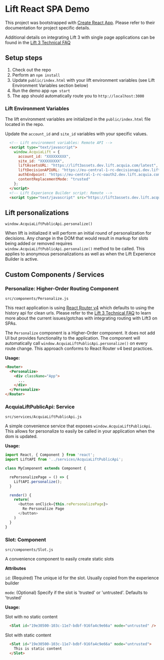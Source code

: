 # Lift React SPA Demo

This project was bootstrapped with [Create React App](https://github.com/facebookincubator/create-react-app). Please refer to their documentation for project specific details.

Additional details on integrating Lift 3 with single page applications can be found in the [Lift 3 Technical FAQ](https://docs.google.com/document/d/1ILvE5GVCb1HRr3El8h3W2nc_t_-_2cxasLQSlIKvb_M/edit#heading=h.gdxdrg3hcy6a)

## Setup steps

1. Check out the repo
1. Perform an `npm install`
1. Update `public/index.html` with your lift environment variables (see Lift Environment Variables section below)
1. Run the demo app `npm start`
1. The app should automatically route you to `http://localhost:3000`

### Lift Environment Variables

The lift environment variables are initialized in the `public/index.html` file located in the repo.

Update the `account_id` and `site_id` variables with your specific values.

```html
  <!-- Lift environment variables: Remote API -->
  <script type="text/javascript">
    window.AcquiaLift = {
      account_id: "XXXXXXXXX",
      site_id: "XXXXXXXXX",
      liftAssetsURL: "https://lift3assets.dev.lift.acquia.com/latest",
      liftDecisionAPIURL: "https://eu-central-1-rc-decisionapi.dev.lift.acquia.com",
      authEndpoint: "https://eu-central-1-rc-oauth2.dev.lift.acquia.com/authorize",
      contentReplacementMode: "trusted"
    };
  </script>
  <!-- Lift Experience Builder script: Remote -->
  <script type="text/javascript" src="https://lift3assets.dev.lift.acquia.com/latest/lift.js"></script>
```

## Lift personalizations

`window.AcquiaLiftPublicApi.personalize()`

When lift is initialized it will perform an initial round of personalization for decisions. Any change in the DOM that would result in markup for slots being added or removed requires `window.AcquiaLiftPublicApi.personalize()` method to be called. This applies to anonymous personalizations as well as when the Lift Experience Builder is active.

## Custom Components / Services

### Personalize: Higher-Order Routing Component

`src/components/Personalize.js`

This react application is using [React Router v4](https://github.com/ReactTraining/react-router) which defaults to using the history api for clean urls. Please refer to the [Lift 3 Technical FAQ](https://docs.google.com/document/d/1ILvE5GVCb1HRr3El8h3W2nc_t_-_2cxasLQSlIKvb_M/edit#heading=h.ue6h9fo7fmq9) to learn more about the current issues/gotchas with integrating routing with Lift3 on SPAs.

The `Personalize` component is a Higher-Order component. It does not add UI but provides functionality to the application. The component will automatically call `window.AcquiaLiftPublicApi.personalize()` on every route change. This approach conforms to React Router v4 best practices.

**Usage:**

```html
<Router>
  <Personalize>
    <div className="App">
      ...
    </div>
  </Personalize>
</Router>
```

### AcquiaLiftPublicApi: Service

`src/services/AcquiaLiftPublicApi.js`

A simple convenience service that exposes `window.AcquiaLiftPublicApi`. This allows for personalize to easily be called in your application when the dom is updated.

**Usage:**

```js
import React, { Component } from 'react';
import LiftAPI from '../services/AcquiaLiftPublicApi';

class MyComponent extends Component {

  rePersonalizePage = () => {
    LiftAPI.personalize();
  }

  render() {
    return(
      <button onClick={this.rePersonalizePage}>
        Re-Personalize Page
      </button>
    )
  }
}
```

### Slot: Component

`src/components/Slot.js`

A convenience component to easily create static slots

**Attributes**

`id`: (Required) The unique id for the slot. Usually copied from the experience builder

`mode`: (Optional) Specify if the slot is 'trusted' or 'untrusted'. Defaults to 'trusted'

**Usage:**

Slot with no static content
```html
  <Slot id="19e30500-103c-11e7-bdbf-916fa4c9e66a" mode="untrusted" />
```

Slot with static content
```html
  <Slot id="19e30500-103c-11e7-bdbf-916fa4c9e66a" mode="untrusted">
    This is static content
  </Slot>
```
